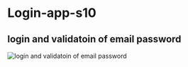 # Login-app-s10

## login and validatoin of email  password

![login and validatoin of email  password](https://user-images.githubusercontent.com/91760639/187361801-b0c533a4-4e00-43a4-84bb-7ee7dfb6ad97.jpg)
